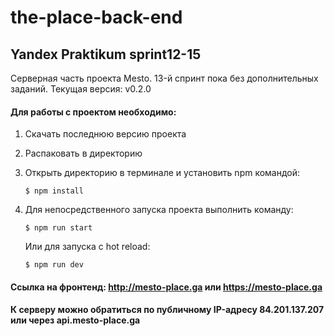 # the-place-back-end

## Yandex Praktikum sprint12-15

Серверная часть проекта Mesto.
13-й спринт пока без дополнительных заданий.
Текущая версия: v0.2.0

#### Для работы с проектом необходимо: 

1.  Скачать последнюю версию проекта
2.  Распаковать в директорию 
3.  Открыть директорию в терминале и установить npm командой:
    ```
    $ npm install
    ```

4. Для непосредственного запуска проекта выполнить команду:
    ```
    $ npm run start
    ```	
    Или для запуска с hot reload:
    ```
    $ npm run dev
    ```

#### Ссылка на фронтенд: http://mesto-place.ga или https://mesto-place.ga
#### К серверу можно обратиться по публичному IP-адресу 84.201.137.207 или через api.mesto-place.ga

